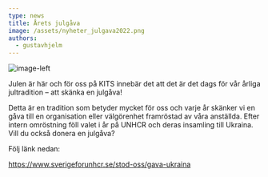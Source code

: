 ```yaml
---
type: news
title: Årets julgåva
image: /assets/nyheter_julgava2022.png
authors:
  - gustavhjelm
---
```

![](/assets/nyheter_julgava2022.png "image-left")

Julen är här och för oss på KITS innebär det att det är det dags för vår årliga jultradition – att skänka en julgåva!

Detta är en tradition som betyder mycket för oss och varje år skänker vi en gåva till en organisation eller välgörenhet framröstad av våra anställda. Efter intern omröstning föll valet i år på UNHCR och deras insamling till Ukraina. Vill du också donera en julgåva? 

Följ länk nedan:

https://www.sverigeforunhcr.se/stod-oss/gava-ukraina